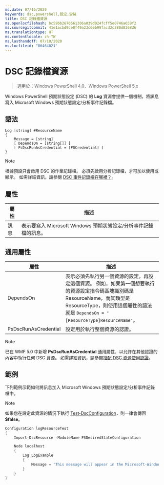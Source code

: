 ```yaml
---
ms.date: 07/16/2020
keywords: dsc,powershell,設定,安裝
title: DSC 記錄檔資源
ms.openlocfilehash: bc59bb2670561306a039d024fcff5e0746a659f2
ms.sourcegitcommit: 41e1acbd9ce0f49a23c6eb99facd2c280d836836
ms.translationtype: HT
ms.contentlocale: zh-TW
ms.lasthandoff: 07/18/2020
ms.locfileid: "86464021"
---
```

# <a name="dsc-log-resource"></a>DSC 記錄檔資源

> 適用於：Windows PowerShell 4.0、Windows PowerShell 5.x

Windows PowerShell 預期狀態設定 (DSC) 的 **Log** 資源會提供一個機制，將訊息寫入 Microsoft Windows 預期狀態設定/分析事件記錄檔。

## <a name="syntax"></a>語法

```Syntax
Log [string] #ResourceName
{
    Message = [string]
    [ DependsOn = [string[]] ]
    [ PsDscRunAsCredential = [PSCredential] ]
}
```

> [!NOTE]
> 根據預設只會啟用 DSC 的作業記錄檔。 必須先啟用分析記錄檔，才可加以使用或顯示。 如需詳細資訊，請參閱 [DSC 事件記錄檔在哪裡？](../../../troubleshooting/troubleshooting.md#where-are-dsc-event-logs)。

## <a name="properties"></a>屬性

| 屬性 |                                                   描述                                                    |
| -------- | ---------------------------------------------------------------------------------------------------------------- |
| 訊息  | 表示要寫入 Microsoft Windows 預期狀態設定/分析事件記錄檔的訊息。 |

## <a name="common-properties"></a>通用屬性

|       屬性       |                                                                                                                                                          描述                                                                                                                                                           |
| -------------------- | ------------------------------------------------------------------------------------------------------------------------------------------------------------------------------------------------------------------------------------------------------------------------------------------------------------------------------ |
| DependsOn            | 表示必須先執行另一個資源的設定，再設定這個資源。 例如，如果第一個想要執行的資源設定指令碼區塊識別碼是 ResourceName，而其類型是 ResourceType，則使用這個屬性的語法就是 `DependsOn = "[ResourceType]ResourceName"`。 |
| PsDscRunAsCredential | 設定用於執行整個資源的認證。                                                                                                                                                                                                                                                                        |

> [!NOTE]
> 已在 WMF 5.0 中新增 **PsDscRunAsCredential** 通用屬性，以允許在其他認證的內容中執行任何 DSC 資源。 如需詳細資訊，請參閱[搭配 DSC 資源使用認證](../../../configurations/runasuser.md)。

## <a name="example"></a>範例

下列範例示範如何將訊息加入 Microsoft Windows 預期狀態設定/分析事件記錄檔中。

> [!NOTE]
> 如果您在設定此資源的情況下執行 [Test-DscConfiguration](/powershell/module/PSDesiredStateConfiguration/test-dscconfiguration?view=powershell-5.1)，則一律會傳回 **$false**。

```powershell
Configuration logResourceTest
{
    Import-DscResource -ModuleName PSDesiredStateConfiguration

    Node localhost
    {
        Log LogExample
        {
            Message = 'This message will appear in the Microsoft-Windows-Desired State Configuration/Analytic event log.'
        }
    }
}
```

